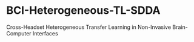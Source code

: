 # BCI-Heterogeneous-TL-SDDA
Cross-Headset Heterogeneous Transfer Learning in Non-Invasive Brain-Computer Interfaces
